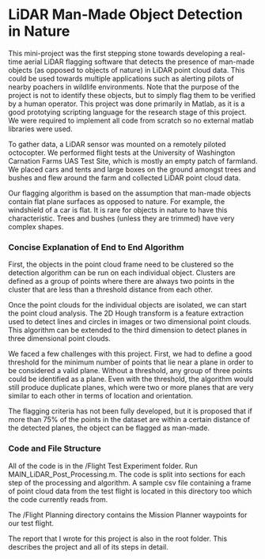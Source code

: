 # LiDAR Man-Made Object Detection in Nature
This mini-project was the first stepping stone towards developing a real-time aerial LiDAR flagging software that detects the presence of man-made objects (as opposed to objects of nature) in LiDAR point cloud data. This could be used towards multiple applications such as alerting pilots of nearby poachers in wildlife environments. Note that the purpose of the project is not to identify these objects, but to simply flag them to be verified by a human operator. This project was done primarily in Matlab, as it is a good prototying scripting language for the research stage of this project. We were required to implement all code from scratch so no external matlab libraries were used.

To gather data, a LiDAR sensor was mounted on a remotely piloted octocopter. We performed flight tests at the University of Washington Carnation Farms UAS Test Site, which is mostly an empty patch of farmland. We placed cars and tents and large boxes on the ground amongst trees and bushes and flew around the farm and collected LiDAR point cloud data.

Our flagging algorithm is based on the assumption that man-made objects contain flat plane surfaces as opposed to nature. For example, the windshield of a car is flat. It is rare for objects in nature to have this characteristic. Trees and bushes (unless they are trimmed) have very complex shapes. 

### Concise Explanation of End to End Algorithm 

First, the objects in the point cloud frame need to be clustered so the detection algorithm can be run on each individual object. Clusters are defined as a group of points where there are always two points in the cluster that are less than a threshold distance from each other. 

Once the point clouds for the individual objects are isolated, we can start the point cloud analysis. The 2D Hough transform is a feature extraction used to detect lines and circles in images or two dimensional point clouds. This algorithm can be extended to the third dimension to detect planes in three dimensional point clouds. 

We faced a few challenges with this project. First, we had to define a good threshold for the minimum number of points that lie near a plane in order to be considered a valid plane. Without a threshold, any group of three points could be identified as a plane. Even with the threshold, the algorithm would still produce duplicate planes, which were two or more planes that are very similar to each other in terms of location and orientation. 

The flagging criteria has not been fully developed, but it is proposed that if more than 75% of the points in the dataset are within a certain distance of the detected planes, the object can be flagged as man-made.


### Code and File Structure
All of the code is in the /Flight Test Experiment folder. Run MAIN_LiDAR_Post_Processing.m. The code is split into sections for each step of the processing and algorithm. A sample csv file containing a frame of point cloud data from the test flight is located in this directory too which the code currently reads from. 

The /Flight Planning directory contains the Mission Planner waypoints for our test flight. 

The report that I wrote for this project is also in the root folder. This describes the project and all of its steps in detail.






